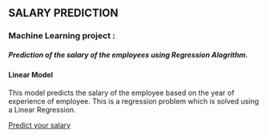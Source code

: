 
## SALARY PREDICTION
### Machine Learning project :
##### Prediction of the salary of the employees using Regression Alogrithm.
#### Linear Model
This model predicts the salary of the employee based on the year of experience of employee. This is a regression problem which is solved using a Linear Regression.

[Predict your salary](https://salarypredictionofemployee.herokuapp.com/)

